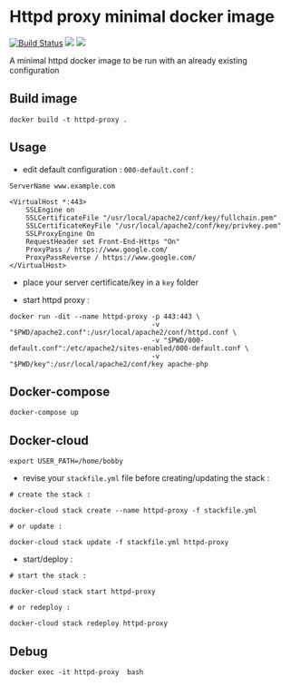 # Httpd proxy minimal docker image

[![Build Status](https://travis-ci.org/bertrandmartel/httpd-proxy.svg?branch=master)](https://travis-ci.org/bertrandmartel/httpd-proxy) [![](https://images.microbadger.com/badges/image/bertrandmartel/httpd-proxy.svg)](https://microbadger.com/images/bertrandmartel/httpd-proxy) [![](https://images.microbadger.com/badges/version/bertrandmartel/httpd-proxy.svg)](https://microbadger.com/images/bertrandmartel/httpd-proxy)

A minimal httpd docker image to be run with an already existing configuration

## Build image

```
docker build -t httpd-proxy .
```

## Usage

* edit default configuration : `000-default.conf` :

```
ServerName www.example.com

<VirtualHost *:443>
    SSLEngine on
    SSLCertificateFile "/usr/local/apache2/conf/key/fullchain.pem"
    SSLCertificateKeyFile "/usr/local/apache2/conf/key/privkey.pem"
    SSLProxyEngine On
    RequestHeader set Front-End-Https "On"
    ProxyPass / https://www.google.com/
    ProxyPassReverse / https://www.google.com/
</VirtualHost>
```

* place your server certificate/key in a `key` folder

* start httpd proxy  :

```
docker run -dit --name httpd-proxy -p 443:443 \
                                   -v "$PWD/apache2.conf":/usr/local/apache2/conf/httpd.conf \
                                   -v "$PWD/000-default.conf":/etc/apache2/sites-enabled/000-default.conf \
                                   -v "$PWD/key":/usr/local/apache2/conf/key apache-php
```

## Docker-compose

```
docker-compose up
```

## Docker-cloud

```
export USER_PATH=/home/bobby
```

* revise your `stackfile.yml` file before creating/updating the stack :

```
# create the stack :

docker-cloud stack create --name httpd-proxy -f stackfile.yml

# or update :

docker-cloud stack update -f stackfile.yml httpd-proxy
```

* start/deploy :

```
# start the stack :

docker-cloud stack start httpd-proxy

# or redeploy :

docker-cloud stack redeploy httpd-proxy
```

## Debug 

```
docker exec -it httpd-proxy  bash
```